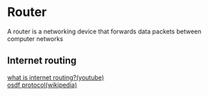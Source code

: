 # Router
A router is a networking device that forwards data packets between computer networks

## Internet routing
[what is internet routing?(youtube)](https://youtu.be/gQtgtKtvRdo)
<br />
[osdf protocol(wikipedia)](https://en.wikipedia.org/wiki/Open_Shortest_Path_First)

